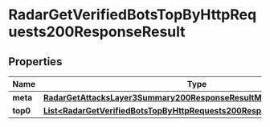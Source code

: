 

# RadarGetVerifiedBotsTopByHttpRequests200ResponseResult


## Properties

| Name | Type | Description | Notes |
|------------ | ------------- | ------------- | -------------|
|**meta** | [**RadarGetAttacksLayer3Summary200ResponseResultMeta**](RadarGetAttacksLayer3Summary200ResponseResultMeta.md) |  |  |
|**top0** | [**List&lt;RadarGetVerifiedBotsTopByHttpRequests200ResponseResultTop0Inner&gt;**](RadarGetVerifiedBotsTopByHttpRequests200ResponseResultTop0Inner.md) |  |  |



